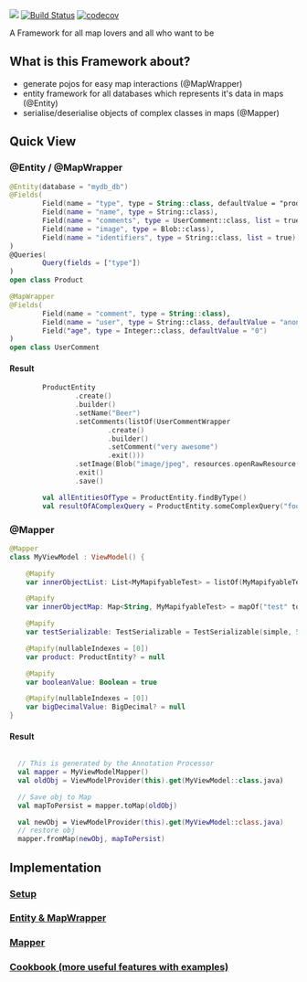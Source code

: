 [![](https://jitpack.io/v/SchwarzIT/andcouchbaseentity.svg)](https://jitpack.io/#SchwarzIT/andcouchbaseentity)
[![Build Status](https://travis-ci.org/SchwarzIT/andcouchbaseentity.svg?branch=master)](https://travis-ci.org/SchwarzIT/andcouchbaseentity)
[![codecov](https://codecov.io/gh/SchwarzIT/andcouchbaseentity/branch/master/graph/badge.svg)](https://codecov.io/gh/SchwarzIT/andcouchbaseentity)


A Framework for all map lovers and all who want to be

## What is this Framework about?

* generate pojos for easy map interactions (@MapWrapper)
* entity framework for all databases which represents it's data in maps (@Entity)
* serialise/deserialise objects of complex classes in maps (@Mapper)


## Quick View

### @Entity / @MapWrapper

```kotlin
@Entity(database = "mydb_db")
@Fields(
        Field(name = "type", type = String::class, defaultValue = "product", readonly = true),
        Field(name = "name", type = String::class),
        Field(name = "comments", type = UserComment::class, list = true),
        Field(name = "image", type = Blob::class),
        Field(name = "identifiers", type = String::class, list = true)
)
@Queries(
        Query(fields = ["type"])
)
open class Product
```

```kotlin
@MapWrapper
@Fields(
        Field(name = "comment", type = String::class),
        Field(name = "user", type = String::class, defaultValue = "anonymous"),
        Field("age", type = Integer::class, defaultValue = "0")
)
open class UserComment
```
#### Result

```kotlin
        ProductEntity
                .create()
                .builder()
                .setName("Beer")
                .setComments(listOf(UserCommentWrapper
                        .create()
                        .builder()
                        .setComment("very awesome")
                        .exit()))
                .setImage(Blob("image/jpeg", resources.openRawResource(R.raw.ic_kaufland_placeholder)))
                .exit()
                .save()

        val allEntitiesOfType = ProductEntity.findByType()
        val resultOfAComplexQuery = ProductEntity.someComplexQuery("foo")
```

### @Mapper

```kotlin
@Mapper
class MyViewModel : ViewModel() {

    @Mapify
    var innerObjectList: List<MyMapifyableTest> = listOf(MyMapifyableTest(simple))

    @Mapify
    var innerObjectMap: Map<String, MyMapifyableTest> = mapOf("test" to MyMapifyableTest(simple))

    @Mapify
    var testSerializable: TestSerializable = TestSerializable(simple, 5)

    @Mapify(nullableIndexes = [0])
    var product: ProductEntity? = null

    @Mapify
    var booleanValue: Boolean = true

    @Mapify(nullableIndexes = [0])
    var bigDecimalValue: BigDecimal? = null
}
```
#### Result

 ``` kotlin

   // This is generated by the Annotation Processor
   val mapper = MyViewModelMapper()
   val oldObj = ViewModelProvider(this).get(MyViewModel::class.java)

   // Save obj to Map
   val mapToPersist = mapper.toMap(oldObj)

   val newObj = ViewModelProvider(this).get(MyViewModel::class.java)
   // restore obj
   mapper.fromMap(newObj, mapToPersist)

 ```



## Implementation

### [**Setup**](https://github.com/SchwarzIT/andcouchbaseentity/wiki/%5B1%5D-Setup)

### [**Entity & MapWrapper**](https://github.com/SchwarzIT/andcouchbaseentity/wiki/%5B2%5D-Entity---MapWrapper)

### [**Mapper**](https://github.com/SchwarzIT/andcouchbaseentity/wiki/%5B3%5D-Mapper)

### [**Cookbook (more useful features with examples)**](https://github.com/SchwarzIT/andcouchbaseentity/wiki/%5B5%5D-Cookbook)
  
